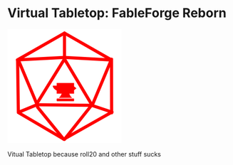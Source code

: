 # Virtual Tabletop: FableForge Reborn

![](logo.png)

Vitual Tabletop because roll20 and other stuff sucks